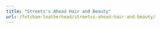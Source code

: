 ```yaml
---
title: "Streets's Ahead Hair and Beauty"
url: /fetcham-leatherhead/streetss-ahead-hair-and-beauty/
---
```

